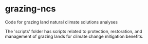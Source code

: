 # grazing-ncs
Code for grazing land natural climate solutions analyses

The 'scripts' folder has scripts related to protection, restoration, and management of grazing lands for climate change mitigation benefits.
